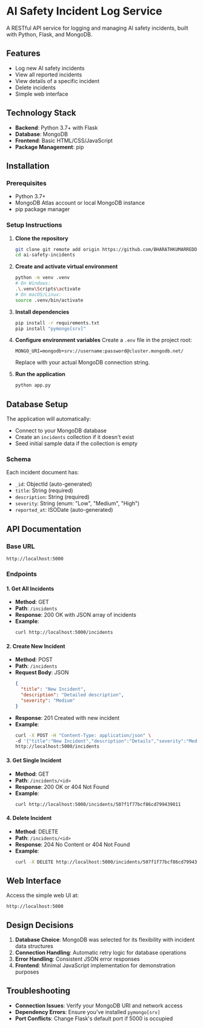# AI Safety Incident Log Service

A RESTful API service for logging and managing AI safety incidents, built with Python, Flask, and MongoDB.

## Features

- Log new AI safety incidents
- View all reported incidents
- View details of a specific incident
- Delete incidents
- Simple web interface

## Technology Stack

- **Backend**: Python 3.7+ with Flask
- **Database**: MongoDB
- **Frontend**: Basic HTML/CSS/JavaScript
- **Package Management**: pip

## Installation

### Prerequisites

- Python 3.7+
- MongoDB Atlas account or local MongoDB instance
- pip package manager

### Setup Instructions

1. **Clone the repository**
   ```bash
   git clone git remote add origin https://github.com/BHARATHKUMARREDDY2004/ai-safety-incidents.git
   cd ai-safety-incidents
   ```

2. **Create and activate virtual environment**
   ```bash
   python -m venv .venv
   # On Windows:
   .\.venv\Scripts\activate
   # On macOS/Linux:
   source .venv/bin/activate
   ```

3. **Install dependencies**
   ```bash
   pip install -r requirements.txt
   pip install "pymongo[srv]"
   ```

4. **Configure environment variables**
   Create a `.env` file in the project root:
   ```
   MONGO_URI=mongodb+srv://username:password@cluster.mongodb.net/
   ```
   Replace with your actual MongoDB connection string.

5. **Run the application**
   ```bash
   python app.py
   ```

## Database Setup

The application will automatically:
- Connect to your MongoDB database
- Create an `incidents` collection if it doesn't exist
- Seed initial sample data if the collection is empty

### Schema
Each incident document has:
- `_id`: ObjectId (auto-generated)
- `title`: String (required)
- `description`: String (required)
- `severity`: String (enum: "Low", "Medium", "High")
- `reported_at`: ISODate (auto-generated)

## API Documentation

### Base URL
`http://localhost:5000`

### Endpoints

#### 1. Get All Incidents
- **Method**: GET
- **Path**: `/incidents`
- **Response**: 200 OK with JSON array of incidents
- **Example**:
  ```bash
  curl http://localhost:5000/incidents
  ```

#### 2. Create New Incident
- **Method**: POST
- **Path**: `/incidents`
- **Request Body**: JSON
  ```json
  {
    "title": "New Incident",
    "description": "Detailed description",
    "severity": "Medium"
  }
  ```
- **Response**: 201 Created with new incident
- **Example**:
  ```bash
  curl -X POST -H "Content-Type: application/json" \
  -d '{"title":"New Incident","description":"Details","severity":"Medium"}' \
  http://localhost:5000/incidents
  ```

#### 3. Get Single Incident
- **Method**: GET
- **Path**: `/incidents/<id>`
- **Response**: 200 OK or 404 Not Found
- **Example**:
  ```bash
  curl http://localhost:5000/incidents/507f1f77bcf86cd799439011
  ```

#### 4. Delete Incident
- **Method**: DELETE
- **Path**: `/incidents/<id>`
- **Response**: 204 No Content or 404 Not Found
- **Example**:
  ```bash
  curl -X DELETE http://localhost:5000/incidents/507f1f77bcf86cd799439011
  ```

## Web Interface

Access the simple web UI at:
```
http://localhost:5000
```

## Design Decisions

1. **Database Choice**: MongoDB was selected for its flexibility with incident data structures
2. **Connection Handling**: Automatic retry logic for database operations
3. **Error Handling**: Consistent JSON error responses
4. **Frontend**: Minimal JavaScript implementation for demonstration purposes

## Troubleshooting

- **Connection Issues**: Verify your MongoDB URI and network access
- **Dependency Errors**: Ensure you've installed `pymongo[srv]`
- **Port Conflicts**: Change Flask's default port if 5000 is occupied